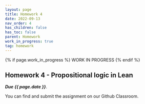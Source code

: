 ```yaml
---
layout: page
title: Homework 4
date: 2022-09-13
nav_order: 4
has_children: false
has_toc: false
parent: Homework
work_in_progress: true	
tag: homework 
---
```


{% if page.work_in_progress %} WORK IN PROGRESS {% endif %}

## Homework 4 - Propositional logic in Lean

**_Due {{ page.date }}_**. 

You can find and submit the assignment on our Github Classroom.
